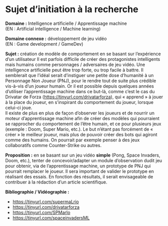 # Sujet d’initiation à la recherche

**Domaine :** Intelligence artificielle / Apprentissage machine  
(EN : Artificial intelligence / Machine learning)

**Domaine connexe :** développement de jeu vidéo  
(EN : Game development / GameDev)

**Sujet :** création de modèle de comportement en se basant sur l’expérience d’un utilisateur
Il est parfois difficile de créer des protagonistes intelligents mais humains comme personnages /
adversaires de jeu vidéo. Une intelligence artificielle peut être trop forte, ou trop facile à battre. Il
semblerait que l’idéal serait d’instiguer une petite dose d’humanité à un Personnage Non Joueur
(PNJ), pour le rendre tout de suite plus crédible vis-à-vis d’un joueur humain. Or il est possible depuis
quelques années d’utiliser l’apprentissage machine dans ce but-là, comme c’est le cas du Drivatar de
Forza (<https://tinyurl.com/drivatarforza>), qui « apprend » à jouer à la place du joueur, en s’inspirant
du comportement du joueur, lorsque celui-ci joue.  
Il existe de plus en plus de façon d’observer les joueurs et de nourrir un moteur d’apprentissage
machine afin de créer des modèles qui pourraient se rapprocher du comportement de l’être humain,
et ce pour plusieurs jeux (exemple : Doom, Super Mario, etc.). Le but n’étant pas forcément de
« créer » le meilleur joueur, mais plus de pouvoir créer des bots qui agiront comme des humains. On
pourrait par exemple penser à des jeux collaboratifs comme Counter-Strike ou autres.  

**Proposition :** en se basant sur un jeu vidéo **simple** (Pong, Space Invaders, Doom, etc.), tenter de
concevoir/adapter un module d’observation dudit jeu pour obtenir, via de l’apprentissage machine,
un prototype de PNJ qui pourrait remplacer le joueur. Il sera important de valider le prototype en
réalisant des essais. En fonction des résultats, il serait envisageable de contribuer à la rédaction d’un
article scientifique.

**Bibliographie / Vidéographie :**  

- <https://tinyurl.com/supermaLrio>
- <https://tinyurl.com/drivatarforza>
- <https://tinyurl.com/SPMarlo>
- <https://tinyurl.com/spaceinvadersML>
